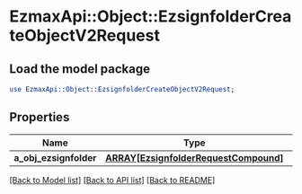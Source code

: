 # EzmaxApi::Object::EzsignfolderCreateObjectV2Request

## Load the model package
```perl
use EzmaxApi::Object::EzsignfolderCreateObjectV2Request;
```

## Properties
Name | Type | Description | Notes
------------ | ------------- | ------------- | -------------
**a_obj_ezsignfolder** | [**ARRAY[EzsignfolderRequestCompound]**](EzsignfolderRequestCompound.md) |  | 

[[Back to Model list]](../README.md#documentation-for-models) [[Back to API list]](../README.md#documentation-for-api-endpoints) [[Back to README]](../README.md)


